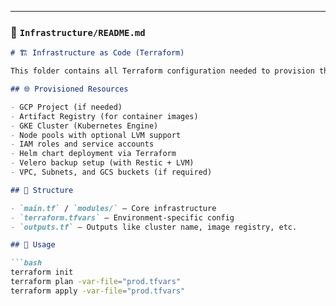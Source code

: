 
---

### 📁 `Infrastructure/README.md`

```markdown
# 🏗️ Infrastructure as Code (Terraform)

This folder contains all Terraform configuration needed to provision the cloud infrastructure for the LevelDB application.

## 🌐 Provisioned Resources

- GCP Project (if needed)
- Artifact Registry (for container images)
- GKE Cluster (Kubernetes Engine)
- Node pools with optional LVM support
- IAM roles and service accounts
- Helm chart deployment via Terraform
- Velero backup setup (with Restic + LVM)
- VPC, Subnets, and GCS buckets (if required)

## 📂 Structure

- `main.tf` / `modules/` — Core infrastructure
- `terraform.tfvars` — Environment-specific config
- `outputs.tf` — Outputs like cluster name, image registry, etc.

## 🚀 Usage

```bash
terraform init
terraform plan -var-file="prod.tfvars"
terraform apply -var-file="prod.tfvars"

